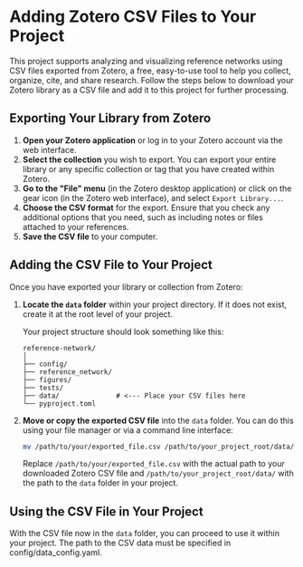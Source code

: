 # Adding Zotero CSV Files to Your Project

This project supports analyzing and visualizing reference networks using CSV files exported from Zotero, a free, easy-to-use tool to help you collect, organize, cite, and share research. Follow the steps below to download your Zotero library as a CSV file and add it to this project for further processing.

## Exporting Your Library from Zotero

1. **Open your Zotero application** or log in to your Zotero account via the web interface.
2. **Select the collection** you wish to export. You can export your entire library or any specific collection or tag that you have created within Zotero.
3. **Go to the "File" menu** (in the Zotero desktop application) or click on the gear icon (in the Zotero web interface), and select `Export Library...`.
4. **Choose the CSV format** for the export. Ensure that you check any additional options that you need, such as including notes or files attached to your references.
5. **Save the CSV file** to your computer.

## Adding the CSV File to Your Project

Once you have exported your library or collection from Zotero:

1. **Locate the `data` folder** within your project directory. If it does not exist, create it at the root level of your project.

    Your project structure should look something like this:

    ```
    reference-network/
    │
    ├── config/
    ├── reference_network/
    ├── figures/
    ├── tests/
    ├── data/              # <--- Place your CSV files here
    └── pyproject.toml
    ```

2. **Move or copy the exported CSV file** into the `data` folder. You can do this using your file manager or via a command line interface:

    ```sh
    mv /path/to/your/exported_file.csv /path/to/your_project_root/data/
    ```

    Replace `/path/to/your/exported_file.csv` with the actual path to your downloaded Zotero CSV file and `/path/to/your_project_root/data/` with the path to the `data` folder in your project.

## Using the CSV File in Your Project

With the CSV file now in the `data` folder, you can proceed to use it within your project. The path to the CSV data must be specified in config/data_config.yaml.
